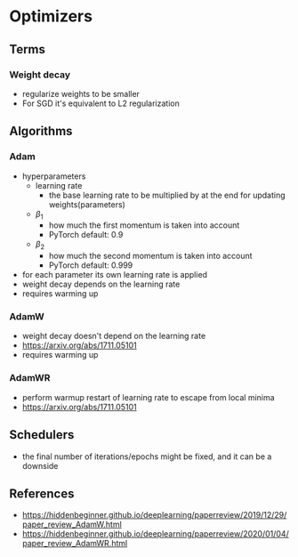 # Optimizers



## Terms

### Weight decay

- regularize weights to be smaller
- For SGD it's equivalent to L2 regularization



## Algorithms

### Adam

- hyperparameters
  - learning rate
    - the base learning rate to be multiplied by at the end for updating weights(parameters)
  - $\beta_1$
    - how much the first momentum is taken into account
    - PyTorch default: 0.9
  - $\beta_2$
    - how much the second momentum is taken into account
    - PyTorch default: 0.999
- for each parameter its own learning rate is applied
- weight decay depends on the learning rate
- requires warming up

### AdamW

- weight decay doesn't depend on the learning rate
- https://arxiv.org/abs/1711.05101
- requires warming up

### AdamWR

- perform warmup restart of learning rate to escape from local minima
- https://arxiv.org/abs/1711.05101



## Schedulers

- the final number of iterations/epochs might be fixed, and it can be a downside



## References

- https://hiddenbeginner.github.io/deeplearning/paperreview/2019/12/29/paper_review_AdamW.html
- https://hiddenbeginner.github.io/deeplearning/paperreview/2020/01/04/paper_review_AdamWR.html